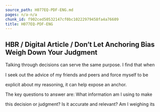 ```yaml
---
source_path: H077EQ-PDF-ENG.md
pages: n/a-n/a
chunk_id: f902ced50532147cf0bc10222979458fa4a76609
title: H077EQ-PDF-ENG
---
```

## HBR / Digital Article / Don’t Let Anchoring Bias Weigh Down Your Judgment

Talking through decisions can serve the same purpose. I ﬁnd that when

I seek out the advice of my friends and peers and force myself to be

explicit about my reasoning, it can help expose an anchor.

The key questions to answer are: What information am I using to make

this decision or judgment? Is it accurate and relevant? Am I weighing its
